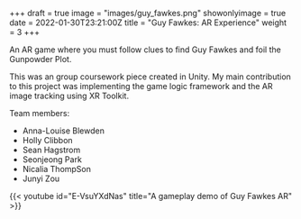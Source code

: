 +++
draft = true
image = "images/guy_fawkes.png"
showonlyimage = true
date = 2022-01-30T23:21:00Z
title = "Guy Fawkes: AR Experience"
weight = 3
+++

An AR game where you must follow clues to find Guy Fawkes and foil the Gunpowder Plot.

<!--more-->

 This was an group coursework piece created in Unity. My main contribution to this project was implementing the game logic framework and the AR image tracking using XR Toolkit.

Team members:
+ Anna-Louise Blewden
+ Holly Clibbon
+ Sean Hagstrom
+ Seonjeong Park
+ Nicalia ThompSon
+ Junyi Zou


{{< youtube id="E-VsuYXdNas" title="A gameplay demo of Guy Fawkes AR" >}}